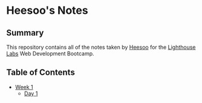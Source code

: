 # Heesoo's Notes

## Summary

This repository contains all of the notes taken by [Heesoo](https://github.com/IamHPark) for the [Lighthouse Labs](https://www.lighthouselabs.ca/) Web Development Bootcamp.

## Table of Contents

- [Week 1](/Week_1/)
  - [Day 1](/Week_1/Day_1)
